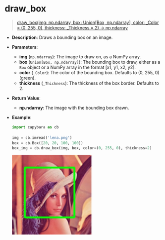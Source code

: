 # draw_box

> [draw_box(img: np.ndarray, box: Union[Box, np.ndarray], color: \_Color = (0, 255, 0), thickness: \_Thickness = 2) -> np.ndarray](https://github.com/DocsaidLab/Capybara/blob/975d62fba4f76db59e715c220f7a2af5ad8d050e/capybara/vision/visualization/draw.py#L36)

- **Description**: Draws a bounding box on an image.

- **Parameters**:

  - **img** (`np.ndarray`): The image to draw on, as a NumPy array.
  - **box** (`Union[Box, np.ndarray]`): The bounding box to draw, either as a `Box` object or a NumPy array in the format [x1, y1, x2, y2].
  - **color** (`_Color`): The color of the bounding box. Defaults to (0, 255, 0) (green).
  - **thickness** (`_Thickness`): The thickness of the box border. Defaults to 2.

- **Return Value**:

  - **np.ndarray**: The image with the bounding box drawn.

- **Example**:

  ```python
  import capybara as cb

  img = cb.imread('lena.png')
  box = cb.Box([20, 20, 100, 100])
  box_img = cb.draw_box(img, box, color=(0, 255, 0), thickness=2)
  ```

  ![draw_box](./resource/test_draw_box.jpg)
